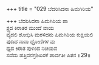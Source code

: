 +++
title = "029 ಬೆದರಿಸಿದನಾ ಹಿಮಗಿರಿಯ"

+++
ಬೆದರಿಸಿದನಾ ಹಿಮಗಿರಿಯ ಪಾ  
ಶ್ರ್ವದ ಕಿರಾತರ ಮುಂದೆ ವಾಯ  
ವ್ಯದಲಿ ಶೋಧಿಸಿ ಮರಳಿದನು ಹಿಮಗಿರಿಯ ಕುಕ್ಷಿಯಲಿ  
ಪುದಿದ ನಾನಾ ದ್ರೋಣಿಗಳ ಮ  
ಧ್ಯದ ಕಿರಾತ ಪುಳಿಂದ ನಿಚಯವ  
ಸದೆದು ಹತ್ತಿದನಗ್ರಶಿಖರಕೆ ಪಾರ್ವತೀ ಪಿತನ     ॥29॥